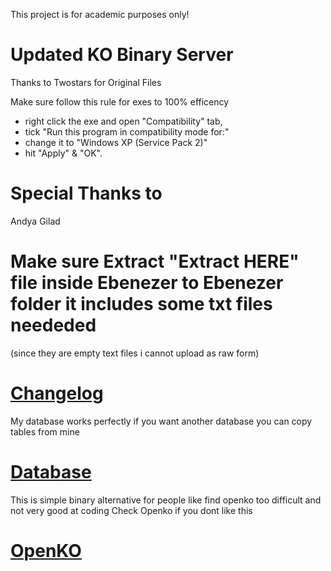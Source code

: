 This project is for academic purposes only!

# Updated KO Binary Server

Thanks to Twostars for Original Files

Make sure follow this rule for exes to 100% efficency

- right click the exe and open "Compatibility" tab,
- tick "Run this program in compatibility mode for:"
- change it to "Windows XP (Service Pack 2)"
- hit "Apply" & "OK".

# Special Thanks to
Andya
Gilad

# Make sure Extract "Extract HERE" file inside Ebenezer to Ebenezer folder it includes some txt files neededed 
(since they are empty text files i cannot upload as raw form)

# [Changelog](Changelog.md)

My database works perfectly if you want another database you can copy tables from mine

# [Database](https://github.com/cansnoxd/JPKO)

This is simple binary alternative for people like find openko too difficult and not very good at coding
Check Openko if you dont like this

# [OpenKO](https://github.com/srmeier/KnightOnline)
